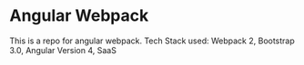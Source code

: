 # Angular Webpack
This is a repo for angular webpack. Tech Stack used: Webpack 2, Bootstrap 3.0, Angular Version 4, SaaS
